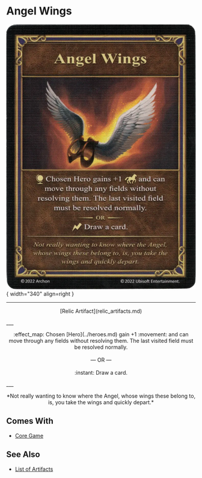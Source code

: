 # Angel Wings

![Angel Wings](../assets/artifacts_relic-angel_wings.webp){ width="340" align=right }
___
<p style="text-align: center;" markdown>[Relic Artifact](relic_artifacts.md)</p>
___
<p style="text-align: center;" markdown>:effect_map: Chosen [Hero](../heroes.md) gain +1 :movement: and can move through any fields without resolving them. The last visited field must be resolved normally.<br><br>— OR —<br><br>:instant: Draw a card.</p>
___
<p style="text-align: center;" markdown>*Not really wanting to know where the Angel, whose wings these belong to, is, you take the wings and quickly depart.*</p>


## Comes With

- [Core Game](../content.md)


## See Also

- [List of Artifacts](../artifacts.md)
